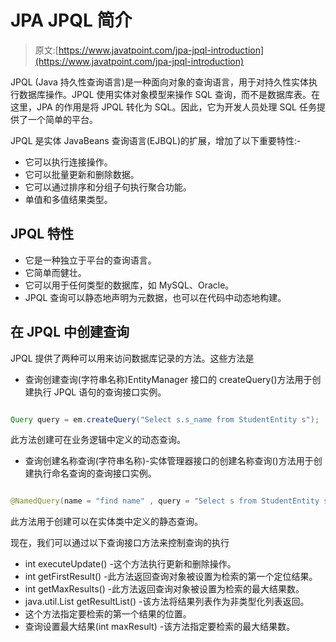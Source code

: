 # JPA JPQL 简介

> 原文:[https://www.javatpoint.com/jpa-jpql-introduction](https://www.javatpoint.com/jpa-jpql-introduction)

JPQL (Java 持久性查询语言)是一种面向对象的查询语言，用于对持久性实体执行数据库操作。JPQL 使用实体对象模型来操作 SQL 查询，而不是数据库表。在这里，JPA 的作用是将 JPQL 转化为 SQL。因此，它为开发人员处理 SQL 任务提供了一个简单的平台。

JPQL 是实体 JavaBeans 查询语言(EJBQL)的扩展，增加了以下重要特性:-

*   它可以执行连接操作。
*   它可以批量更新和删除数据。
*   它可以通过排序和分组子句执行聚合功能。
*   单值和多值结果类型。

## JPQL 特性

*   它是一种独立于平台的查询语言。
*   它简单而健壮。
*   它可以用于任何类型的数据库，如 MySQL、Oracle。
*   JPQL 查询可以静态地声明为元数据，也可以在代码中动态地构建。

## 在 JPQL 中创建查询

JPQL 提供了两种可以用来访问数据库记录的方法。这些方法是

*   查询创建查询(字符串名称)EntityManager 接口的 createQuery()方法用于创建执行 JPQL 语句的查询接口实例。

```java

Query query = em.createQuery("Select s.s_name from StudentEntity s");

```

此方法创建可在业务逻辑中定义的动态查询。

*   查询创建名称查询(字符串名称)-实体管理器接口的创建名称查询()方法用于创建执行命名查询的查询接口实例。

```java

@NamedQuery(name = "find name" , query = "Select s from StudentEntity s")

```

此方法用于创建可以在实体类中定义的静态查询。

现在，我们可以通过以下查询接口方法来控制查询的执行

*   int executeUpdate() -这个方法执行更新和删除操作。
*   int getFirstResult() -此方法返回查询对象被设置为检索的第一个定位结果。
*   int getMaxResults() -此方法返回查询对象被设置为检索的最大结果数。
*   java.util.List getResultList() -该方法将结果列表作为非类型化列表返回。
*   这个方法指定要检索的第一个结果的位置。
*   查询设置最大结果(int maxResult) -该方法指定要检索的最大结果数。